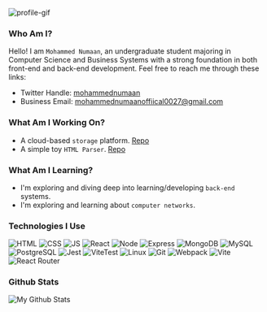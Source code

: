 ![profile-gif](https://github.com/user-attachments/assets/cb70d179-a06c-410a-b398-f3e80e537c2a)

### Who Am I?
Hello! I am `Mohammed Numaan`, an undergraduate student majoring in Computer Science and Business Systems with a strong foundation in both front-end and back-end development. Feel free to reach me through these links:
- Twitter Handle: [mohammednumaan](https://x.com/numaan27)
- Business Email: mohammednumaanoffiical0027@gmail.com

### What Am I Working On?

- A cloud-based `storage` platform. [Repo](https://github.com/mohammednumaan/void-storage-ui)
- A simple toy `HTML Parser`. [Repo](https://github.com/mohammednumaan/html-parser)

### What Am I Learning?

- I'm exploring and diving deep into learning/developing `back-end` systems.
- I'm exploring and learning about `computer networks`. 


### Technologies I Use
![HTML](https://img.shields.io/badge/html-mu?style=for-the-badge&logo=html5&logoColor=%23E34F26&labelColor=black&color=black)
![CSS](https://img.shields.io/badge/css-ss?style=for-the-badge&logo=css3&logoColor=%231572B6&labelColor=black&color=black)
![JS](https://img.shields.io/badge/javascript-lang?style=for-the-badge&logo=javascript&logoColor=%23F7DF1E&labelColor=black&color=black)
![React](https://img.shields.io/badge/React-library?style=for-the-badge&logo=react&logoColor=%2361DAFB&labelColor=black&color=black)
![Node](https://img.shields.io/badge/node-js?style=for-the-badge&logo=nodedotjs&logoColor=%23339933&labelColor=black&color=black)
![Express](https://img.shields.io/badge/express-framework?style=for-the-badge&logo=express&logoColor=%23FFFFFF&labelColor=black&color=black)
![MongoDB](https://img.shields.io/badge/mongodb-db?style=for-the-badge&logo=mongodb&logoColor=%2347A248&labelColor=black&color=black)
![MySQL](https://img.shields.io/badge/mysql-db?style=for-the-badge&logo=mysql&logoColor=%234479A1&labelColor=black&color=black)
![PostgreSQL](https://img.shields.io/badge/postgresql-db?style=for-the-badge&logo=postgresql&logoColor=%234169E1&labelColor=black&color=black)
![Jest](https://img.shields.io/badge/jest-fw?style=for-the-badge&logo=jest&logoColor=%23C21325&labelColor=black&color=black)
![ViteTest](https://img.shields.io/badge/vitest-tool?style=for-the-badge&logo=vitest&logoColor=%236E9F18&labelColor=black&color=black)
![Linux](https://img.shields.io/badge/linux-tool?style=for-the-badge&logo=linux&logoColor=%23FCC624&labelColor=black&color=black)
![Git](https://img.shields.io/badge/git-vc?style=for-the-badge&logo=git&logoColor=%23F05032&labelColor=black&color=black)
![Webpack](https://img.shields.io/badge/Webpack-bundler?style=for-the-badge&logo=webpack&logoColor=%238DD6F9&labelColor=black&color=black)
![Vite](https://img.shields.io/badge/vite-tool?style=for-the-badge&logo=vite&logoColor=%23646CFF&labelColor=black&color=black)
![React Router](https://img.shields.io/badge/reactrouter-tool?style=for-the-badge&logo=reactrouter&logoColor=%23CA4245&labelColor=black&color=black)


### Github Stats

![My Github Stats](https://github-readme-stats.vercel.app/api?username=mohammednumaan&show_icons=true&theme=blue_navy)
